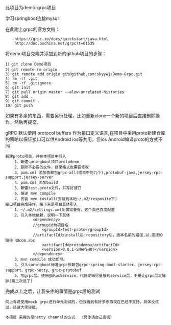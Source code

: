 此项目为demo-grpc项目

学习springboot连接mysql

在此附上grpc的官方文档：
       
        https://grpc.io/docs/quickstart/java.html
        http://doc.oschina.net/grpc?t=61535

将demo项目克隆并添加到新的github项目的步骤：

    1）git clone Demo项目
    2）git remote rm origin
    3) git remote add origin git@github.com:skyywj/Demo-Grpc.git
    4) rm -rf .git
    5) rm -rf .gitignore
    6) git init
    7) git pull origin master --alow-unrelated-histories
    8) git add .
    9) git commit .
    10) git push
    
  
 如果有多余的东西，需要另行处理，比如重新clone一个新的项目后直接删除操作，然后再提交。

gRPC 默认使用 protocol buffers 作为接口定义语言,在项目中采用proto新建仓库的策略以保证接口可以供Android ios等共用，但ios Android编译proto的方式不同

    新建proto项目，并在本项目中引入
        1、新建springboot项目protodemo
        2、删除不必要的文件，目录格式也需要修改
        3、pom.xml 添加依赖包grpc-all(项目中的几个),protobuf-java,jersey-rpc-support,jersey-server
        4、pom.xml 添加build
        5、新建test.proto文件，并写好接口
        6、编译 mvn compile
        7、安装 mvn install(安装到本地~/.m2/resposity下)
    接口项目完成操作，接下来是项目具体引入
        1、~/.m2/settings.xml配置需要有，这个自己百度配置
        2、引入本地依赖，说明一下具体
                <dependency>
                //groupid为项目名
                    <groupId>test-proto</groupId>
                //artifactId为install后:repository后，版本名前的路径,以.连接的路径 如com.abc
                    <artifactId>protodemo</artifactId>
                    <version>0.0.1-SNAPSHOT</version>
                </dependency>
        3、mvn compile 成功即可。
        4、引入springboot标准grpc依赖包grpc-spring-boot-starter、jersey-rpc-support、grpc-netty、grpc-protobuf
        5、写grpc层。使用@GRpcService，代码逻辑尽量放到service层，不要让grpc层太臃肿(第二次说了)
        
完成以上之后，让我头疼的事情是grpc层的测试
    
    网上有说使用mock grpc进行单元测试的，但我看到有好多东西现在已经不支持，具体没试过，还请大佬轻批。
    
    本项目 采用的是netty channal的方式  （具体请自己查阅）
